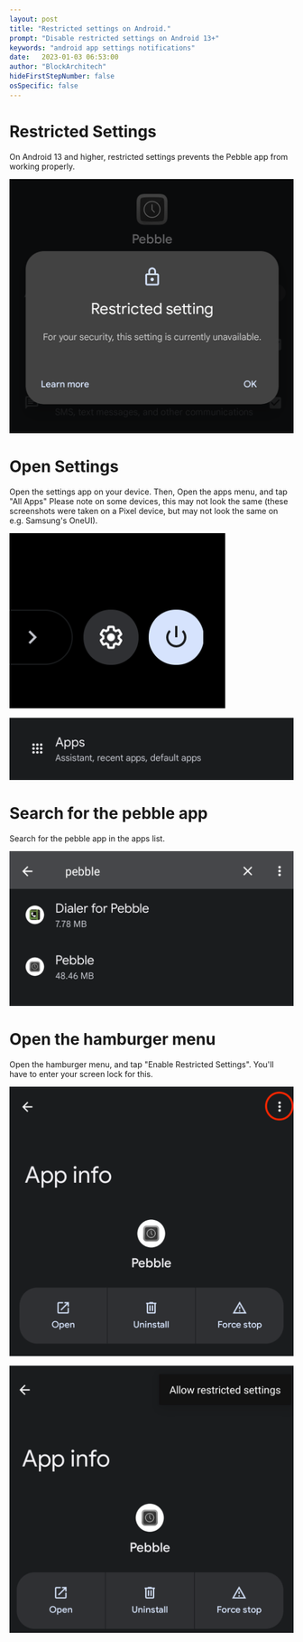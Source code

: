 ```yaml
---
layout: post
title: "Restricted settings on Android."
prompt: "Disable restricted settings on Android 13+"
keywords: "android app settings notifications"
date:   2023-01-03 06:53:00
author: "BlockArchitech"
hideFirstStepNumber: false
osSpecific: false
---
```


# Restricted Settings
On Android 13 and higher, restricted settings prevents the Pebble app from working properly.


![](/images/restricted-settings/restricted.png)

# Open Settings

Open the settings app on your device. Then, Open the apps menu, and tap "All Apps"
Please note on some devices, this may not look the same (these screenshots were taken on a Pixel device, but may not look the same on e.g. Samsung's OneUI).

![](/images/restricted-settings/open_settings.png)

![](/images/restricted-settings/apps_page.png)

# Search for the pebble app

Search for the pebble app in the apps list.

![](/images/restricted-settings/search_pebble.png)

# Open the hamburger menu

Open the hamburger menu, and tap "Enable Restricted Settings". You'll have to enter your screen lock for this.

![](/images/restricted-settings/hamburger.png)

![](/images/restricted-settings/hamburger_open.png)
